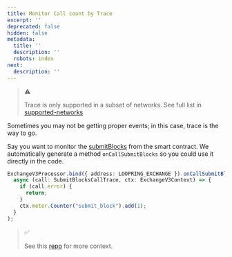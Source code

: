 ```yaml
---
title: Monitor Call count by Trace
excerpt: ''
deprecated: false
hidden: false
metadata:
  title: ''
  description: ''
  robots: index
next:
  description: ''
---
```

> ⚠️
>
> Trace is only supported in a subset of networks. See full list in [supported-networks](supported-networks "mention")

Sometimes you may not be getting proper events; in this case, trace is the way to go.

Say you want to monitor the [submitBlocks](https://github.com/Loopring/protocols/blob/d048fa4019aa640180f041fa2e013c0a3cb8a729/packages/loopring_v3/contracts/core/impl/libexchange/ExchangeBlocks.sol#L49) from the smart contract. We automatically generate a method `onCallSubmitBlocks` so you could use it directly in the code.

```typescript
ExchangeV3Processor.bind({ address: LOOPRING_EXCHANGE }).onCallSubmitBlocks(
  async (call: SubmitBlocksCallTrace, ctx: ExchangeV3Context) => {
    if (call.error) {
      return;
    }
    ctx.meter.Counter("submit_block").add(1);
  }
);
```

> ✅
>
> See this [repo](https://github.com/sentioxyz/sentio-processors/blob/main/projects/loopring/src/processor.ts#L85) for more context. 
